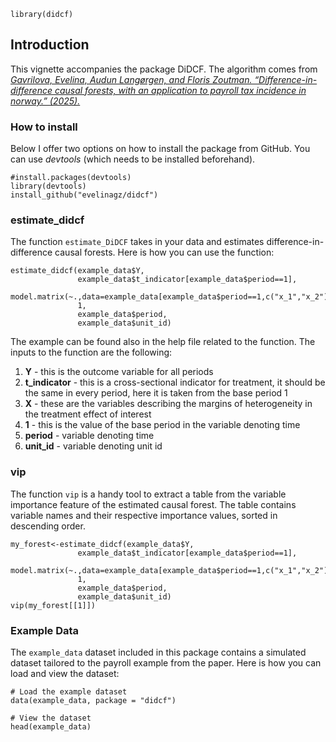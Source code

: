     library(didcf)

## Introduction

This vignette accompanies the package DiDCF. The algorithm comes from
<a href="https://www.cesifo.org/en/publications/2023/working-paper/difference-difference-causal-forests-application-payroll-tax" target="_blank">*Gavrilova,
Evelina, Audun Langørgen, and Floris Zoutman. “Difference-in-difference
causal forests, with an application to payroll tax incidence in norway.”
(2025).*</a>

### How to install

Below I offer two options on how to install the package from GitHub. You
can use *devtools* (which needs to be installed beforehand).

    #install.packages(devtools)
    library(devtools)
    install_github("evelinagz/didcf")

### estimate\_didcf

The function `estimate_DiDCF` takes in your data and estimates
difference-in-difference causal forests. Here is how you can use the
function:

    estimate_didcf(example_data$Y, 
                   example_data$t_indicator[example_data$period==1], 
                   model.matrix(~.,data=example_data[example_data$period==1,c("x_1","x_2")]), 
                   1, 
                   example_data$period, 
                   example_data$unit_id) 

The example can be found also in the help file related to the function.
The inputs to the function are the following:

1.  **Y** - this is the outcome variable for all periods
2.  **t\_indicator** - this is a cross-sectional indicator for
    treatment, it should be the same in every period, here it is taken
    from the base period 1
3.  **X** - these are the variables describing the margins of
    heterogeneity in the treatment effect of interest
4.  **1** - this is the value of the base period in the variable
    denoting time
5.  **period** - variable denoting time
6.  **unit\_id** - variable denoting unit id

### vip

The function `vip` is a handy tool to extract a table from the variable
importance feature of the estimated causal forest. The table contains
variable names and their respective importance values, sorted in
descending order.

    my_forest<-estimate_didcf(example_data$Y, 
                   example_data$t_indicator[example_data$period==1], 
                   model.matrix(~.,data=example_data[example_data$period==1,c("x_1","x_2")]), 
                   1, 
                   example_data$period, 
                   example_data$unit_id) 
    vip(my_forest[[1]])

### Example Data

The `example_data` dataset included in this package contains a simulated
dataset tailored to the payroll example from the paper. Here is how you
can load and view the dataset:

    # Load the example dataset
    data(example_data, package = "didcf")

    # View the dataset
    head(example_data)
